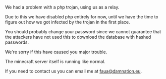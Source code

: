 ---
---
We had a problem with a php trojan, using us as a relay.

Due to this we have disabled php entirely for now, until we have the time to figure out how we got infected by the trojan in the first place.

You should probably change your password since we cannot guarantee that the attackers have not used this to download the database with hashed passwords.

We're sorry if this have caused you major trouble.

The minecraft server itself is running like normal.

If you need to contact us you can email me at faua@damnation.eu.
